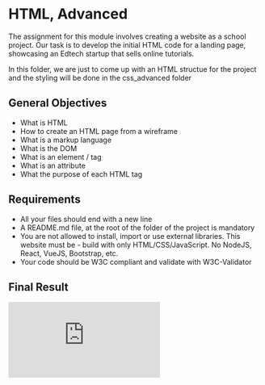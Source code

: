 # HTML, Advanced
The assignment for this module involves creating a website as a school project. Our task is to develop the initial HTML code for a landing page, showcasing an Edtech startup that sells online tutorials.

In this folder, we are just to come up with an HTML structue for the project and the styling will be done in the css_advanced folder

## General Objectives
- What is HTML
- How to create an HTML page from a wireframe
- What is a markup language
- What is the DOM
- What is an element / tag
- What is an attribute
- What the purpose of each HTML tag

## Requirements
- All your files should end with a new line
- A README.md file, at the root of the folder of the project is mandatory
- You are not allowed to install, import or use external libraries. This website must be - build with only HTML/CSS/JavaScript. No NodeJS, React, VueJS, Bootstrap, etc.
- Your code should be W3C compliant and validate with W3C-Validator

## Final Result

![1f4cd63ecc3a8c03b0f4309b74aca179e225aabf](https://chol1000.github.io/alu-web-development/css_advanced/index.html)
